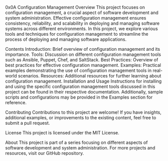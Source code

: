 0x0A Configuration Management
Overview
This project focuses on configuration management, a crucial aspect of software development and system administration. Effective configuration management ensures consistency, reliability, and scalability in deploying and managing software systems across different environments. In this project, we explore various tools and techniques for configuration management to streamline the process of deploying and managing software applications.

Contents
Introduction: Brief overview of configuration management and its importance.
Tools: Discussion on different configuration management tools such as Ansible, Puppet, Chef, and SaltStack.
Best Practices: Overview of best practices for effective configuration management.
Examples: Practical examples demonstrating the use of configuration management tools in real-world scenarios.
Resources: Additional resources for further learning about configuration management.
Installation and Usage
Instructions for installing and using the specific configuration management tools discussed in this project can be found in their respective documentation. Additionally, sample scripts and configurations may be provided in the Examples section for reference.

Contributing
Contributions to this project are welcome! If you have insights, additional examples, or improvements to the existing content, feel free to submit a pull request.

License
This project is licensed under the MIT License.

About
This project is part of a series focusing on different aspects of software development and system administration. For more projects and resources, visit our GitHub repository.
